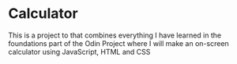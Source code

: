 # Calculator
This is a project to that combines everything I have learned in the foundations 
part of the Odin Project where I will make an on-screen calculator using JavaScript, HTML and CSS